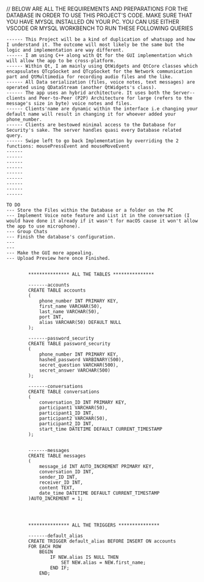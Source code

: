 // BELOW ARE ALL THE REQUIREMENTS AND PREPARATIONS FOR THE DATABASE IN ORDER TO USE THIS PROJECT'S CODE. MAKE SURE THAT YOU HAVE MYSQL INSTALLED ON YOUR PC. YOU CAN USE EITHER VSCODE OR MYSQL WORKBENCH TO RUN THESE FOLLOWING QUERIES



    ------ This Project will be a kind of duplication of whatsapp and how I understand it. The outcome will most likely be the same but the logic and implementation are way different.
    ------ I am using C++ along with Qt for the GUI implementation which will allow the app to be cross-platform.
    ------ Within Qt, I am mainly using QtWidgets and QtCore classes which encapsulates QTcpSocket and QTcpSocket for the Network communication part and QtMultimedia for recording audio files and the like.
    ------ All Data serialization (files, voice notes, text messages) are operated using QDataStream (another QtWidgets's class).
    ------ The app uses an hybrid architecture. It uses both the Server--clients and Peer-to-Peer (P2P) Architecture for large (refers to the message's size in byte) voice notes and files.
    ------ Clients'name are dynamic within the interface i.e changing your default name will result in changing it for whoever added your phone_number.
    ------ Clients are bestowed minimal access to the Database for Security's sake. The server handles quasi every Database related query.
    ------ Swipe left to go back Implementation by overriding the 2 functions: mousePressEvent and mouseMoveEvent
    ------
    ------
    ------
    ------
    ------
    ------
    ------
    ------
    ------

    TO DO
    --- Store the Files within the Database or a folder on the PC 
    --- Implement Voice note feature and List it in the conversation (I would have done it already if it wasn't for macOS cause it won't allow the app to use microphone).
    --- Group Chats
    --- Finish the database's configuration.
    --- 
    --- 
    --- Make the GUI more appealing.
    --- Upload Preview here once Finished.


            *************** ALL THE TABLES ***************

            -------accounts
            CREATE TABLE accounts
            (
                phone_number INT PRIMARY KEY,
                first_name VARCHAR(50),
                last_name VARCHAR(50),
                port INT,
                alias VARCHAR(50) DEFAULT NULL
            );

            -------password_security
            CREATE TABLE password_security
            (
                phone_number INT PRIMARY KEY,
                hashed_password VARBINARY(500),
                secret_question VARCHAR(500),
                secret_answer VARCHAR(500)
            );

            -------conversations
            CREATE TABLE conversations 
            (
                conversation_ID INT PRIMARY KEY,
                participant1 VARCHAR(50),
                participant1_ID INT,
                participant2 VARCHAR(50),
                participant2_ID INT,
                start_time DATETIME DEFAULT CURRENT_TIMESTAMP
            );


            -------messages
            CREATE TABLE messages 
            (
                message_id INT AUTO_INCREMENT PRIMARY KEY,
                conversation_ID INT,
                sender_ID INT,
                receiver_ID INT,
                content TEXT, 
                date_time DATETIME DEFAULT CURRENT_TIMESTAMP
            )AUTO_INCREMENT = 1;




            *************** ALL THE TRIGGERS ***************

            -------default_alias
            CREATE TRIGGER default_alias BEFORE INSERT ON accounts
            FOR EACH ROW
                BEGIN
                    IF NEW.alias IS NULL THEN 
                        SET NEW.alias = NEW.first_name;
                    END IF;
                END;



